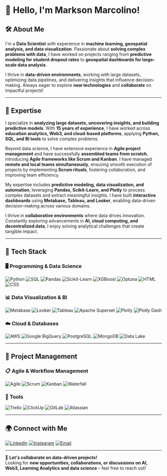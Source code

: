 # 👋 Hello, I'm Markson Marcolino!  

## 🛠 About Me  
I'm a **Data Scientist** with experience in **machine learning, geospatial analysis, and data visualization**. Passionate about **solving complex problems with data**, I have worked on projects ranging from **predictive modeling for student dropout rates** to **geospatial dashboards for large-scale data analysis**.  

I thrive in **data-driven environments**, working with large datasets, optimizing data pipelines, and delivering insights that influence decision-making. Always eager to explore **new technologies** and **collaborate** on impactful projects!  

---

## 🚀 Expertise  

I specialize in **analyzing large datasets, uncovering insights, and building predictive models**. With **15 years of experience**, I have worked across **education analytics, Web3, and cloud-based platforms**, applying **Python, SQL, and BI tools** to solve complex problems.  

Beyond data science, I have extensive experience in **Agile project management** and have successfully **assembled teams from scratch**, introducing **Agile frameworks like Scrum and Kanban**. I have managed **remote and local teams simultaneously**, ensuring smooth execution of projects by implementing **Scrum rituals**, fostering collaboration, and improving team efficiency.  

My expertise includes **predictive modeling, data visualization, and automation**, leveraging **Pandas, Scikit-Learn, and Plotly** to process complex datasets and extract meaningful insights. I have built **interactive dashboards** using **Metabase, Tableau, and Looker**, enabling data-driven decision-making across various domains.  

I thrive in **collaborative environments** where data drives innovation. Constantly exploring advancements in **AI, cloud computing, and decentralized data**, I enjoy solving analytical challenges that create tangible impact.  

---

## 🚀 Tech Stack  

### 🖥️ Programming & Data Science  
![Python](https://img.shields.io/badge/Python-3776AB?style=for-the-badge&logo=python&logoColor=white) 
![SQL](https://img.shields.io/badge/SQL-4479A1?style=for-the-badge&logo=postgresql&logoColor=white) 
![Pandas](https://img.shields.io/badge/Pandas-150458?style=for-the-badge&logo=pandas&logoColor=white) 
![Scikit-Learn](https://img.shields.io/badge/Scikit--Learn-F7931E?style=for-the-badge&logo=scikit-learn&logoColor=white) 
![XGBoost](https://img.shields.io/badge/XGBoost-FF6600?style=for-the-badge&logo=xgboost&logoColor=white) 
![Optuna](https://img.shields.io/badge/Optuna-003366?style=for-the-badge&logo=optuna&logoColor=white)
![HTML](https://img.shields.io/badge/HTML5-E34F26?style=for-the-badge&logo=html5&logoColor=white) 
![CSS](https://img.shields.io/badge/CSS3-1572B6?style=for-the-badge&logo=css3&logoColor=white)

### 📊 Data Visualization & BI  
![Metabase](https://img.shields.io/badge/Metabase-509EE3?style=for-the-badge&logo=metabase&logoColor=white) 
![Looker](https://img.shields.io/badge/Looker-4285F4?style=for-the-badge&logo=looker&logoColor=white) 
![Tableau](https://img.shields.io/badge/Tableau-E97627?style=for-the-badge&logo=tableau&logoColor=white) 
![Apache Superset](https://img.shields.io/badge/Apache%20Superset-DB3552?style=for-the-badge&logo=apache&logoColor=white) 
![Plotly](https://img.shields.io/badge/Plotly-3F4F75?style=for-the-badge&logo=plotly&logoColor=white)
![Plotly Dash](https://img.shields.io/badge/Plotly%20Dash-119DFF?style=for-the-badge&logo=plotly&logoColor=white)

### ☁️ Cloud & Databases  
![AWS](https://img.shields.io/badge/AWS-232F3E?style=for-the-badge&logo=amazonaws&logoColor=white) 
![Google BigQuery](https://img.shields.io/badge/Google%20BigQuery-4285F4?style=for-the-badge&logo=google-cloud&logoColor=white) 
![PostgreSQL](https://img.shields.io/badge/PostgreSQL-316192?style=for-the-badge&logo=postgresql&logoColor=white) 
![MongoDB](https://img.shields.io/badge/MongoDB-47A248?style=for-the-badge&logo=mongodb&logoColor=white)
![Data Lake](https://img.shields.io/badge/Data%20Lake-00ADD8?style=for-the-badge&logo=databricks&logoColor=white)

---

## 📌 Project Management  

### 📋 Agile & Workflow Management  
![Agile](https://img.shields.io/badge/Agile-0052CC?style=for-the-badge&logo=agile&logoColor=white) 
![Scrum](https://img.shields.io/badge/Scrum-17A2B8?style=for-the-badge&logo=scrum&logoColor=white) 
![Kanban](https://img.shields.io/badge/Kanban-FF6600?style=for-the-badge&logo=kanban&logoColor=white) 
![Waterfall](https://img.shields.io/badge/Waterfall-0077B5?style=for-the-badge&logo=waterfall&logoColor=white)  

### 📌 Tools  
![Trello](https://img.shields.io/badge/Trello-0079BF?style=for-the-badge&logo=trello&logoColor=white) 
![ClickUp](https://img.shields.io/badge/ClickUp-7B68EE?style=for-the-badge&logo=clickup&logoColor=white) 
![GitLab](https://img.shields.io/badge/GitLab-FC6D26?style=for-the-badge&logo=gitlab&logoColor=white) 
![Atlassian](https://img.shields.io/badge/Atlassian-0052CC?style=for-the-badge&logo=atlassian&logoColor=white)  

---

## 🌍 Connect with Me  

[![LinkedIn](https://img.shields.io/badge/LinkedIn-0A66C2?style=for-the-badge&logo=linkedin&logoColor=white)](http://linkedin.com/in/marksonmarcolino/) 
[![Instagram](https://img.shields.io/badge/Instagram-E4405F?style=for-the-badge&logo=instagram&logoColor=white)](http://instagram.com/markmarcolino) 
[![Email](https://img.shields.io/badge/Email-markson.marcolino@gmail.com-ff5733?style=for-the-badge&logo=gmail&logoColor=white)](mailto:markson.marcolino@gmail.com)  

---

📩 **Let's collaborate on data-driven projects!**  
Looking for **new opportunities, collaborations, or discussions on AI, Web3, Learning Analytics and data science** – feel free to reach out!  
